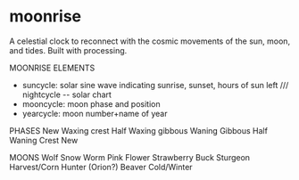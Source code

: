 # moonrise
A celestial clock to reconnect with the cosmic movements of the sun, moon, and tides. Built with processing.

MOONRISE ELEMENTS
* suncycle: solar sine wave indicating sunrise, sunset, hours of sun left /// nightcycle -- solar chart
* mooncycle: moon phase and position
* yearcycle: moon number+name of year

PHASES
New
Waxing crest
Half
Waxing gibbous
Waning Gibbous
Half
Waning Crest
New

MOONS
Wolf 
Snow 
Worm
Pink 
Flower 
Strawberry
Buck 
Sturgeon 
Harvest/Corn
Hunter (Orion?) 
Beaver 
Cold/Winter
